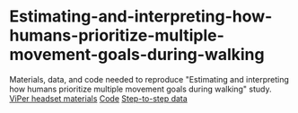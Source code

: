 # Estimating-and-interpreting-how-humans-prioritize-multiple-movement-goals-during-walking
Materials, data, and code needed to reproduce "Estimating and interpreting how humans prioritize multiple movement goals during walking" study.
<ins>ViPer headset materials</ins>
<ins>Code</ins>
<ins>Step-to-step data</ins>
